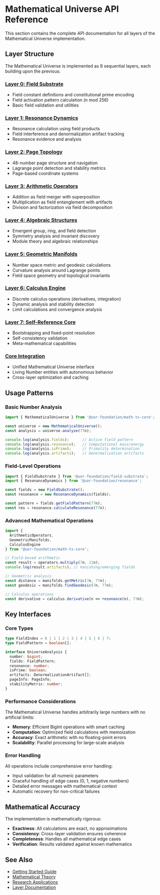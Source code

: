 # Mathematical Universe API Reference

This section contains the complete API documentation for all layers of the Mathematical Universe implementation.

## Layer Structure

The Mathematical Universe is implemented as 8 sequential layers, each building upon the previous:

### [Layer 0: Field Substrate](./layer-0-field-substrate.md)
- Field constant definitions and constitutional prime encoding
- Field activation pattern calculation (n mod 256)
- Basic field validation and utilities

### [Layer 1: Resonance Dynamics](./layer-1-resonance-dynamics.md)  
- Resonance calculation using field products
- Field interference and denormalization artifact tracking
- Resonance evidence and analysis

### [Layer 2: Page Topology](./layer-2-page-topology.md)
- 48-number page structure and navigation
- Lagrange point detection and stability metrics
- Page-based coordinate systems

### [Layer 3: Arithmetic Operators](./layer-3-arithmetic-operators.md)
- Addition as field merger with superposition
- Multiplication as field entanglement with artifacts
- Division and factorization via field decomposition

### [Layer 4: Algebraic Structures](./layer-4-algebraic-structures.md)
- Emergent group, ring, and field detection
- Symmetry analysis and invariant discovery
- Module theory and algebraic relationships

### [Layer 5: Geometric Manifolds](./layer-5-geometric-manifolds.md)
- Number space metric and geodesic calculations
- Curvature analysis around Lagrange points
- Field space geometry and topological invariants

### [Layer 6: Calculus Engine](./layer-6-calculus-engine.md)
- Discrete calculus operations (derivatives, integration)
- Dynamic analysis and stability detection
- Limit calculations and convergence analysis

### [Layer 7: Self-Reference Core](./layer-7-self-reference-core.md)
- Bootstrapping and fixed-point resolution
- Self-consistency validation
- Meta-mathematical capabilities

### [Core Integration](./core-integration.md)
- Unified Mathematical Universe interface
- Living Number entities with autonomous behavior
- Cross-layer optimization and caching

## Usage Patterns

### Basic Number Analysis
```typescript
import { MathematicalUniverse } from '@uor-foundation/math-ts-core';

const universe = new MathematicalUniverse();
const analysis = universe.analyze(77n);

console.log(analysis.fields);      // Active field pattern
console.log(analysis.resonance);   // Computational mass/energy
console.log(analysis.isPrime);     // Primality determination
console.log(analysis.artifacts);   // Denormalization artifacts
```

### Field-Level Operations
```typescript
import { FieldSubstrate } from '@uor-foundation/field-substrate';
import { ResonanceDynamics } from '@uor-foundation/resonance';

const fields = new FieldSubstrate();
const resonance = new ResonanceDynamics(fields);

const pattern = fields.getFieldPattern(77n);
const res = resonance.calculateResonance(77n);
```

### Advanced Mathematical Operations
```typescript
import { 
  ArithmeticOperators,
  GeometricManifolds,
  CalculusEngine 
} from '@uor-foundation/math-ts-core';

// Field-based arithmetic
const result = operators.multiply(7n, 11n);
console.log(result.artifacts); // Vanishing/emerging fields

// Geometric analysis  
const distance = manifolds.getMetric(7n, 77n);
const geodesic = manifolds.findGeodesic(7n, 77n);

// Calculus operations
const derivative = calculus.derivative(n => resonance(n), 77n);
```

## Key Interfaces

### Core Types
```typescript
type FieldIndex = 0 | 1 | 2 | 3 | 4 | 5 | 6 | 7;
type FieldPattern = boolean[];

interface UniverseAnalysis {
  number: bigint;
  fields: FieldPattern;
  resonance: number;
  isPrime: boolean;
  artifacts: DenormalizationArtifact[];
  pageInfo: PageInfo;
  stabilityMetric: number;
}
```

### Performance Considerations

The Mathematical Universe handles arbitrarily large numbers with no artificial limits:

- **Memory**: Efficient BigInt operations with smart caching
- **Computation**: Optimized field calculations with memoization  
- **Accuracy**: Exact arithmetic with no floating-point errors
- **Scalability**: Parallel processing for large-scale analysis

### Error Handling

All operations include comprehensive error handling:

- Input validation for all numeric parameters
- Graceful handling of edge cases (0, 1, negative numbers)
- Detailed error messages with mathematical context
- Automatic recovery for non-critical failures

## Mathematical Accuracy

The implementation is mathematically rigorous:

- **Exactness**: All calculations are exact, no approximations
- **Consistency**: Cross-layer validation ensures coherence
- **Completeness**: Handles all mathematical edge cases
- **Verification**: Results validated against known mathematics

## See Also

- [Getting Started Guide](../examples/getting-started.md)
- [Mathematical Theory](../concepts/)
- [Research Applications](../research/)
- [Layer Documentation](../layers/)